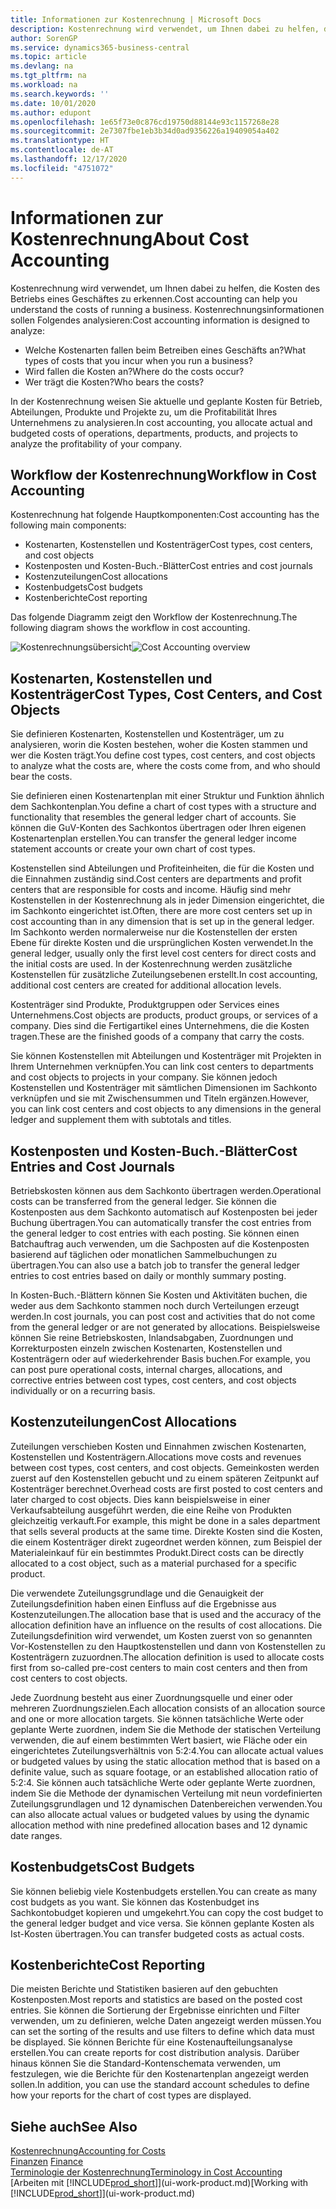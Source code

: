 ```yaml
---
title: Informationen zur Kostenrechnung | Microsoft Docs
description: Kostenrechnung wird verwendet, um Ihnen dabei zu helfen, die Kosten des Betriebs eines Geschäftes zu erkennen.
author: SorenGP
ms.service: dynamics365-business-central
ms.topic: article
ms.devlang: na
ms.tgt_pltfrm: na
ms.workload: na
ms.search.keywords: ''
ms.date: 10/01/2020
ms.author: edupont
ms.openlocfilehash: 1e65f73e0c876cd19750d88144e93c1157268e28
ms.sourcegitcommit: 2e7307fbe1eb3b34d0ad9356226a19409054a402
ms.translationtype: HT
ms.contentlocale: de-AT
ms.lasthandoff: 12/17/2020
ms.locfileid: "4751072"
---
```

# <a name="about-cost-accounting"></a><span data-ttu-id="61dd3-103">Informationen zur Kostenrechnung</span><span class="sxs-lookup"><span data-stu-id="61dd3-103">About Cost Accounting</span></span>
<span data-ttu-id="61dd3-104">Kostenrechnung wird verwendet, um Ihnen dabei zu helfen, die Kosten des Betriebs eines Geschäftes zu erkennen.</span><span class="sxs-lookup"><span data-stu-id="61dd3-104">Cost accounting can help you understand the costs of running a business.</span></span> <span data-ttu-id="61dd3-105">Kostenrechnungsinformationen sollen Folgendes analysieren:</span><span class="sxs-lookup"><span data-stu-id="61dd3-105">Cost accounting information is designed to analyze:</span></span>  

-   <span data-ttu-id="61dd3-106">Welche Kostenarten fallen beim Betreiben eines Geschäfts an?</span><span class="sxs-lookup"><span data-stu-id="61dd3-106">What types of costs that you incur when you run a business?</span></span>  
-   <span data-ttu-id="61dd3-107">Wird fallen die Kosten an?</span><span class="sxs-lookup"><span data-stu-id="61dd3-107">Where do the costs occur?</span></span>  
-   <span data-ttu-id="61dd3-108">Wer trägt die Kosten?</span><span class="sxs-lookup"><span data-stu-id="61dd3-108">Who bears the costs?</span></span>  

<span data-ttu-id="61dd3-109">In der Kostenrechnung weisen Sie aktuelle und geplante Kosten für Betrieb, Abteilungen, Produkte und Projekte zu, um die Profitabilität Ihres Unternehmens zu analysieren.</span><span class="sxs-lookup"><span data-stu-id="61dd3-109">In cost accounting, you allocate actual and budgeted costs of operations, departments, products, and projects to analyze the profitability of your company.</span></span>  

## <a name="workflow-in-cost-accounting"></a><span data-ttu-id="61dd3-110">Workflow der Kostenrechnung</span><span class="sxs-lookup"><span data-stu-id="61dd3-110">Workflow in Cost Accounting</span></span>  
<span data-ttu-id="61dd3-111">Kostenrechnung hat folgende Hauptkomponenten:</span><span class="sxs-lookup"><span data-stu-id="61dd3-111">Cost accounting has the following main components:</span></span>  

-   <span data-ttu-id="61dd3-112">Kostenarten, Kostenstellen und Kostenträger</span><span class="sxs-lookup"><span data-stu-id="61dd3-112">Cost types, cost centers, and cost objects</span></span>  
-   <span data-ttu-id="61dd3-113">Kostenposten und Kosten-Buch.-Blätter</span><span class="sxs-lookup"><span data-stu-id="61dd3-113">Cost entries and cost journals</span></span>  
-   <span data-ttu-id="61dd3-114">Kostenzuteilungen</span><span class="sxs-lookup"><span data-stu-id="61dd3-114">Cost allocations</span></span>  
-   <span data-ttu-id="61dd3-115">Kostenbudgets</span><span class="sxs-lookup"><span data-stu-id="61dd3-115">Cost budgets</span></span>
-   <span data-ttu-id="61dd3-116">Kostenberichte</span><span class="sxs-lookup"><span data-stu-id="61dd3-116">Cost reporting</span></span>  

<span data-ttu-id="61dd3-117">Das folgende Diagramm zeigt den Workflow der Kostenrechnung.</span><span class="sxs-lookup"><span data-stu-id="61dd3-117">The following diagram shows the workflow in cost accounting.</span></span>  

<span data-ttu-id="61dd3-118">![Kostenrechnungsübersicht](media/costaccountingoverview.png "CostAccountingOverview")</span><span class="sxs-lookup"><span data-stu-id="61dd3-118">![Cost Accounting overview](media/costaccountingoverview.png "CostAccountingOverview")</span></span>  

## <a name="cost-types-cost-centers-and-cost-objects"></a><span data-ttu-id="61dd3-119">Kostenarten, Kostenstellen und Kostenträger</span><span class="sxs-lookup"><span data-stu-id="61dd3-119">Cost Types, Cost Centers, and Cost Objects</span></span>  
<span data-ttu-id="61dd3-120">Sie definieren Kostenarten, Kostenstellen und Kostenträger, um zu analysieren, worin die Kosten bestehen, woher die Kosten stammen und wer die Kosten trägt.</span><span class="sxs-lookup"><span data-stu-id="61dd3-120">You define cost types, cost centers, and cost objects to analyze what the costs are, where the costs come from, and who should bear the costs.</span></span>  

<span data-ttu-id="61dd3-121">Sie definieren einen Kostenartenplan mit einer Struktur und Funktion ähnlich dem Sachkontenplan.</span><span class="sxs-lookup"><span data-stu-id="61dd3-121">You define a chart of cost types with a structure and functionality that resembles the general ledger chart of accounts.</span></span> <span data-ttu-id="61dd3-122">Sie können die GuV-Konten des Sachkontos übertragen oder Ihren eigenen Kostenartenplan erstellen.</span><span class="sxs-lookup"><span data-stu-id="61dd3-122">You can transfer the general ledger income statement accounts or create your own chart of cost types.</span></span>  

<span data-ttu-id="61dd3-123">Kostenstellen sind Abteilungen und Profiteinheiten, die für die Kosten und die Einnahmen zuständig sind.</span><span class="sxs-lookup"><span data-stu-id="61dd3-123">Cost centers are departments and profit centers that are responsible for costs and income.</span></span> <span data-ttu-id="61dd3-124">Häufig sind mehr Kostenstellen in der Kostenrechnung als in jeder Dimension eingerichtet, die im Sachkonto eingerichtet ist.</span><span class="sxs-lookup"><span data-stu-id="61dd3-124">Often, there are more cost centers set up in cost accounting than in any dimension that is set up in the general ledger.</span></span> <span data-ttu-id="61dd3-125">Im Sachkonto werden normalerweise nur die Kostenstellen der ersten Ebene für direkte Kosten und die ursprünglichen Kosten verwendet.</span><span class="sxs-lookup"><span data-stu-id="61dd3-125">In the general ledger, usually only the first level cost centers for direct costs and the initial costs are used.</span></span> <span data-ttu-id="61dd3-126">In der Kostenrechnung werden zusätzliche Kostenstellen für zusätzliche Zuteilungsebenen erstellt.</span><span class="sxs-lookup"><span data-stu-id="61dd3-126">In cost accounting, additional cost centers are created for additional allocation levels.</span></span>  

<span data-ttu-id="61dd3-127">Kostenträger sind Produkte, Produktgruppen oder Services eines Unternehmens.</span><span class="sxs-lookup"><span data-stu-id="61dd3-127">Cost objects are products, product groups, or services of a company.</span></span> <span data-ttu-id="61dd3-128">Dies sind die Fertigartikel eines Unternehmens, die die Kosten tragen.</span><span class="sxs-lookup"><span data-stu-id="61dd3-128">These are the finished goods of a company that carry the costs.</span></span>  

<span data-ttu-id="61dd3-129">Sie können Kostenstellen mit Abteilungen und Kostenträger mit Projekten in Ihrem Unternehmen verknüpfen.</span><span class="sxs-lookup"><span data-stu-id="61dd3-129">You can link cost centers to departments and cost objects to projects in your company.</span></span> <span data-ttu-id="61dd3-130">Sie können jedoch Kostenstellen und Kostenträger mit sämtlichen Dimensionen im Sachkonto verknüpfen und sie mit Zwischensummen und Titeln ergänzen.</span><span class="sxs-lookup"><span data-stu-id="61dd3-130">However, you can link cost centers and cost objects to any dimensions in the general ledger and supplement them with subtotals and titles.</span></span>  

## <a name="cost-entries-and-cost-journals"></a><span data-ttu-id="61dd3-131">Kostenposten und Kosten-Buch.-Blätter</span><span class="sxs-lookup"><span data-stu-id="61dd3-131">Cost Entries and Cost Journals</span></span>  
<span data-ttu-id="61dd3-132">Betriebskosten können aus dem Sachkonto übertragen werden.</span><span class="sxs-lookup"><span data-stu-id="61dd3-132">Operational costs can be transferred from the general ledger.</span></span> <span data-ttu-id="61dd3-133">Sie können die Kostenposten aus dem Sachkonto automatisch auf Kostenposten bei jeder Buchung übertragen.</span><span class="sxs-lookup"><span data-stu-id="61dd3-133">You can automatically transfer the cost entries from the general ledger to cost entries with each posting.</span></span> <span data-ttu-id="61dd3-134">Sie können einen Batchauftrag auch verwenden, um die Sachposten auf die Kostenposten basierend auf täglichen oder monatlichen Sammelbuchungen zu übertragen.</span><span class="sxs-lookup"><span data-stu-id="61dd3-134">You can also use a batch job to transfer the general ledger entries to cost entries based on daily or monthly summary posting.</span></span>  

<span data-ttu-id="61dd3-135">In Kosten-Buch.-Blättern können Sie Kosten und Aktivitäten buchen, die weder aus dem Sachkonto stammen noch durch Verteilungen erzeugt werden.</span><span class="sxs-lookup"><span data-stu-id="61dd3-135">In cost journals, you can post cost and activities that do not come from the general ledger or are not generated by allocations.</span></span> <span data-ttu-id="61dd3-136">Beispielsweise können Sie reine Betriebskosten, Inlandsabgaben, Zuordnungen und Korrekturposten einzeln zwischen Kostenarten, Kostenstellen und Kostenträgern oder auf wiederkehrender Basis buchen.</span><span class="sxs-lookup"><span data-stu-id="61dd3-136">For example, you can post pure operational costs, internal charges, allocations, and corrective entries between cost types, cost centers, and cost objects individually or on a recurring basis.</span></span>  

## <a name="cost-allocations"></a><span data-ttu-id="61dd3-137">Kostenzuteilungen</span><span class="sxs-lookup"><span data-stu-id="61dd3-137">Cost Allocations</span></span>  
<span data-ttu-id="61dd3-138">Zuteilungen verschieben Kosten und Einnahmen zwischen Kostenarten, Kostenstellen und Kostenträgern.</span><span class="sxs-lookup"><span data-stu-id="61dd3-138">Allocations move costs and revenues between cost types, cost centers, and cost objects.</span></span> <span data-ttu-id="61dd3-139">Gemeinkosten werden zuerst auf den Kostenstellen gebucht und zu einem späteren Zeitpunkt auf Kostenträger berechnet.</span><span class="sxs-lookup"><span data-stu-id="61dd3-139">Overhead costs are first posted to cost centers and later charged to cost objects.</span></span> <span data-ttu-id="61dd3-140">Dies kann beispielsweise in einer Verkaufsabteilung ausgeführt werden, die eine Reihe von Produkten gleichzeitig verkauft.</span><span class="sxs-lookup"><span data-stu-id="61dd3-140">For example, this might be done in a sales department that sells several products at the same time.</span></span> <span data-ttu-id="61dd3-141">Direkte Kosten sind die Kosten, die einem Kostenträger direkt zugeordnet werden können, zum Beispiel der Materialeinkauf für ein bestimmtes Produkt.</span><span class="sxs-lookup"><span data-stu-id="61dd3-141">Direct costs can be directly allocated to a cost object, such as a material purchased for a specific product.</span></span>  

<span data-ttu-id="61dd3-142">Die verwendete Zuteilungsgrundlage und die Genauigkeit der Zuteilungsdefinition haben einen Einfluss auf die Ergebnisse aus Kostenzuteilungen.</span><span class="sxs-lookup"><span data-stu-id="61dd3-142">The allocation base that is used and the accuracy of the allocation definition have an influence on the results of cost allocations.</span></span> <span data-ttu-id="61dd3-143">Die Zuteilungsdefinition wird verwendet, um Kosten zuerst von so genannten Vor-Kostenstellen zu den Hauptkostenstellen und dann von Kostenstellen zu Kostenträgern zuzuordnen.</span><span class="sxs-lookup"><span data-stu-id="61dd3-143">The allocation definition is used to allocate costs first from so-called pre-cost centers to main cost centers and then from cost centers to cost objects.</span></span>  

<span data-ttu-id="61dd3-144">Jede Zuordnung besteht aus einer Zuordnungsquelle und einer oder mehreren Zuordnungszielen.</span><span class="sxs-lookup"><span data-stu-id="61dd3-144">Each allocation consists of an allocation source and one or more allocation targets.</span></span> <span data-ttu-id="61dd3-145">Sie können tatsächliche Werte oder geplante Werte zuordnen, indem Sie die Methode der statischen Verteilung verwenden, die auf einem bestimmten Wert basiert, wie Fläche oder ein eingerichtetes Zuteilungsverhältnis von 5:2:4.</span><span class="sxs-lookup"><span data-stu-id="61dd3-145">You can allocate actual values or budgeted values by using the static allocation method that is based on a definite value, such as square footage, or an established allocation ratio of 5:2:4.</span></span> <span data-ttu-id="61dd3-146">Sie können auch tatsächliche Werte oder geplante Werte zuordnen, indem Sie die Methode der dynamischen Verteilung mit neun vordefinierten Zuteilungsgrundlagen und 12 dynamischen Datenbereichen verwenden.</span><span class="sxs-lookup"><span data-stu-id="61dd3-146">You can also allocate actual values or budgeted values by using the dynamic allocation method with nine predefined allocation bases and 12 dynamic date ranges.</span></span>  

## <a name="cost-budgets"></a><span data-ttu-id="61dd3-147">Kostenbudgets</span><span class="sxs-lookup"><span data-stu-id="61dd3-147">Cost Budgets</span></span>  
<span data-ttu-id="61dd3-148">Sie können beliebig viele Kostenbudgets erstellen.</span><span class="sxs-lookup"><span data-stu-id="61dd3-148">You can create as many cost budgets as you want.</span></span> <span data-ttu-id="61dd3-149">Sie können das Kostenbudget ins Sachkontobudget kopieren und umgekehrt.</span><span class="sxs-lookup"><span data-stu-id="61dd3-149">You can copy the cost budget to the general ledger budget and vice versa.</span></span> <span data-ttu-id="61dd3-150">Sie können geplante Kosten als Ist-Kosten übertragen.</span><span class="sxs-lookup"><span data-stu-id="61dd3-150">You can transfer budgeted costs as actual costs.</span></span>  

## <a name="cost-reporting"></a><span data-ttu-id="61dd3-151">Kostenberichte</span><span class="sxs-lookup"><span data-stu-id="61dd3-151">Cost Reporting</span></span>  
<span data-ttu-id="61dd3-152">Die meisten Berichte und Statistiken basieren auf den gebuchten Kostenposten.</span><span class="sxs-lookup"><span data-stu-id="61dd3-152">Most reports and statistics are based on the posted cost entries.</span></span> <span data-ttu-id="61dd3-153">Sie können die Sortierung der Ergebnisse einrichten und Filter verwenden, um zu definieren, welche Daten angezeigt werden müssen.</span><span class="sxs-lookup"><span data-stu-id="61dd3-153">You can set the sorting of the results and use filters to define which data must be displayed.</span></span> <span data-ttu-id="61dd3-154">Sie können Berichte für eine Kostenaufteilungsanalyse erstellen.</span><span class="sxs-lookup"><span data-stu-id="61dd3-154">You can create reports for cost distribution analysis.</span></span> <span data-ttu-id="61dd3-155">Darüber hinaus können Sie die Standard-Kontenschemata verwenden, um festzulegen, wie die Berichte für den Kostenartenplan angezeigt werden sollen.</span><span class="sxs-lookup"><span data-stu-id="61dd3-155">In addition, you can use the standard account schedules to define how your reports for the chart of cost types are displayed.</span></span>  

## <a name="see-also"></a><span data-ttu-id="61dd3-156">Siehe auch</span><span class="sxs-lookup"><span data-stu-id="61dd3-156">See Also</span></span>  
 [<span data-ttu-id="61dd3-157">Kostenrechnung</span><span class="sxs-lookup"><span data-stu-id="61dd3-157">Accounting for Costs</span></span>](finance-manage-cost-accounting.md)  
 <span data-ttu-id="61dd3-158">[Finanzen](finance.md) </span><span class="sxs-lookup"><span data-stu-id="61dd3-158">[Finance](finance.md) </span></span>  
 [<span data-ttu-id="61dd3-159">Terminologie der Kostenrechnung</span><span class="sxs-lookup"><span data-stu-id="61dd3-159">Terminology in Cost Accounting</span></span>](finance-terminology-in-cost-accounting.md)  
 <span data-ttu-id="61dd3-160">[Arbeiten mit [!INCLUDE[prod_short](includes/prod_short.md)]](ui-work-product.md)</span><span class="sxs-lookup"><span data-stu-id="61dd3-160">[Working with [!INCLUDE[prod_short](includes/prod_short.md)]](ui-work-product.md)</span></span>
